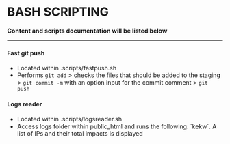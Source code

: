 # BASH SCRIPTING

**Content and scripts documentation will be listed below**  

---
  
#### Fast git push  

	       
+ Located within .scripts/fastpush.sh
+ Performs `git add` > checks the files that should be added to the staging > `git commit -m` with an option input for the commit comment > `git push`  

#### Logs reader

+ Located within .scripts/logsreader.sh
+ Access logs folder within public_html and runs the following: ´kekw´. A list of IPs and their total impacts is displayed
